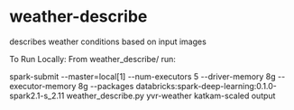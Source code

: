 # weather-describe
describes weather conditions based on input images

To Run Locally:
From weather_describe/ run:

spark-submit --master=local[1] --num-executors 5 --driver-memory 8g --executor-memory 8g --packages databricks:spark-deep-learning:0.1.0-spark2.1-s_2.11 weather_describe.py yvr-weather katkam-scaled output